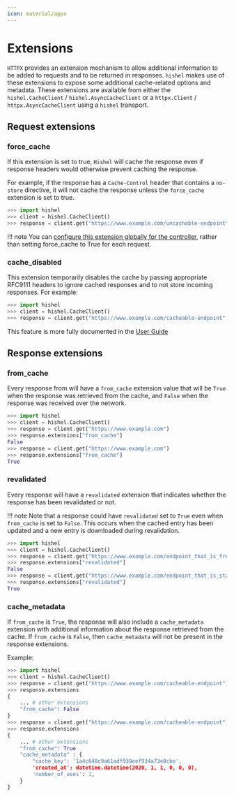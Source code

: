 ```yaml
---
icon: material/apps
---
```


# Extensions

`HTTPX` provides an extension mechanism to allow additional information 
to be added to requests and to be returned in responses. `hishel` makes use
of these extensions to expose some additional cache-related options and metadata.
These extensions are available from either the `hishel.CacheClient` / 
`hishel.AsyncCacheClient` or a `httpx.Client` / `httpx.AsyncCacheClient`
using a `hishel` transport.

## Request extensions

### force_cache

If this extension is set to true, `Hishel` will cache the response even if response headers
would otherwise prevent caching the response.

For example, if the response has a `Cache-Control` header that contains a `no-store` directive, it will not cache the response unless the `force_cache` extension is set to true.

```python
>>> import hishel
>>> client = hishel.CacheClient()
>>> response = client.get("https://www.example.com/uncachable-endpoint", extensions={"force_cache": True})
```

!!! note
    You can [configure this extension globally for the controller](controllers.md#force-caching), rather than setting force_cache to True for each request.

### cache_disabled 

This extension temporarily disables the cache by passing appropriate RFC9111 headers to
ignore cached responses and to not store incoming responses. For example:

```python
>>> import hishel
>>> client = hishel.CacheClient()
>>> response = client.get("https://www.example.com/cacheable-endpoint", extensions={"cache_disabled": True})

```
This feature is more fully documented in the [User Guide](../userguide.md#temporarily-disabling-the-cache)

## Response extensions

### from_cache 

Every response from  will have a `from_cache` extension value that will be `True` when the response was retrieved
from the cache, and `False` when the response was received over the network.

```python
>>> import hishel
>>> client = hishel.CacheClient()
>>> response = client.get("https://www.example.com")
>>> response.extensions["from_cache"]
False
>>> response = client.get("https://www.example.com")
>>> response.extensions["from_cache"]
True
```

### revalidated

Every response will have a `revalidated` extension that indicates whether the response has been revalidated or not.

!!! note
    Note that a response could have `revalidated` set to `True` even when `from_cache` is set to `False`. This occurs when the cached entry has been updated and a new entry is downloaded during revalidation.

```python
>>> import hishel
>>> client = hishel.CacheClient()
>>> response = client.get("https://www.example.com/endpoint_that_is_fresh")
>>> response.extensions["revalidated"]
False
>>> response = client.get("https://www.example.com/endpoint_that_is_stale")
>>> response.extensions["revalidated"]
True
```

### cache_metadata

If `from_cache` is `True`, the response will also include a `cache_metadata` extension with additional information about 
the response retrieved from the cache. If `from_cache` is `False`, then `cache_metadata` will not
be present in the response extensions.

Example:

```python
>>> import hishel
>>> client = hishel.CacheClient()
>>> response = client.get("https://www.example.com/cacheable-endpoint")
>>> response.extensions
{
    ... # other extensions
    "from_cache": False
}
>>> response = client.get("https://www.example.com/cacheable-endpoint")
>>> response.extensions
{
    ... # other extensions
    "from_cache": True
    "cache_metadata" : {
        "cache_key': '1a4c648c9a61adf939eef934a73e0cbe',
        'created_at': datetime.datetime(2020, 1, 1, 0, 0, 0),
        'number_of_uses': 1,
    }
}
```


